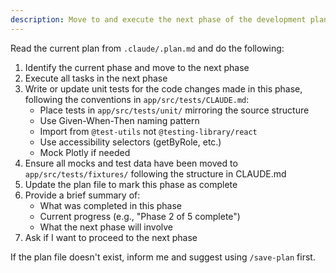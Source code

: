 ```yaml
---
description: Move to and execute the next phase of the development plan
---
```


Read the current plan from `.claude/.plan.md` and do the following:

1. Identify the current phase and move to the next phase
2. Execute all tasks in the next phase
3. Write or update unit tests for the code changes made in this phase, following the conventions in `app/src/tests/CLAUDE.md`:
   - Place tests in `app/src/tests/unit/` mirroring the source structure
   - Use Given-When-Then naming pattern
   - Import from `@test-utils` not `@testing-library/react`
   - Use accessibility selectors (getByRole, etc.)
   - Mock Plotly if needed
4. Ensure all mocks and test data have been moved to `app/src/tests/fixtures/` following the structure in CLAUDE.md
5. Update the plan file to mark this phase as complete
6. Provide a brief summary of:
   - What was completed in this phase
   - Current progress (e.g., "Phase 2 of 5 complete")
   - What the next phase will involve
7. Ask if I want to proceed to the next phase

If the plan file doesn't exist, inform me and suggest using `/save-plan` first.
